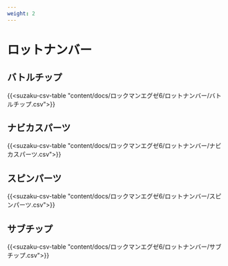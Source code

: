 ```yaml
---
weight: 2
---
```


# ロットナンバー

## バトルチップ

{{<suzaku-csv-table "content/docs/ロックマンエグゼ6/ロットナンバー/バトルチップ.csv">}}

## ナビカスパーツ

{{<suzaku-csv-table "content/docs/ロックマンエグゼ6/ロットナンバー/ナビカスパーツ.csv">}}

## スピンパーツ

{{<suzaku-csv-table "content/docs/ロックマンエグゼ6/ロットナンバー/スピンパーツ.csv">}}

## サブチップ

{{<suzaku-csv-table "content/docs/ロックマンエグゼ6/ロットナンバー/サブチップ.csv">}}
